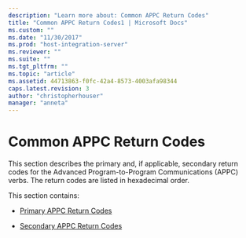 ```yaml
---
description: "Learn more about: Common APPC Return Codes"
title: "Common APPC Return Codes1 | Microsoft Docs"
ms.custom: ""
ms.date: "11/30/2017"
ms.prod: "host-integration-server"
ms.reviewer: ""
ms.suite: ""
ms.tgt_pltfrm: ""
ms.topic: "article"
ms.assetid: 44713863-f0fc-42a4-8573-4003afa98344
caps.latest.revision: 3
author: "christopherhouser"
manager: "anneta"
---
```

# Common APPC Return Codes
This section describes the primary and, if applicable, secondary return codes for the Advanced Program-to-Program Communications (APPC) verbs. The return codes are listed in hexadecimal order.  
  
 This section contains:  
  
-   [Primary APPC Return Codes](../core/primary-appc-return-codes1.md)  
  
-   [Secondary APPC Return Codes](../core/secondary-appc-return-codes2.md)
